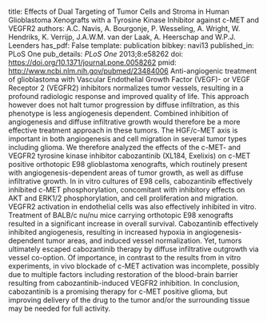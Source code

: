 title: Effects of Dual Targeting of Tumor Cells and Stroma in Human Glioblastoma Xenografts with a Tyrosine Kinase Inhibitor against c-MET and VEGFR2
authors: A.C. Navis, A. Bourgonje, P. Wesseling, A. Wright, W. Hendriks, K. Verrijp, J.A.W.M. van der Laak, A. Heerschap and W.P.J. Leenders
has_pdf: False
template: publication
bibkey: navi13
published_in: PLoS One
pub_details: <i>PLoS One</i> 2013;8:e58262
doi: https://doi.org/10.1371/journal.pone.0058262
pmid: http://www.ncbi.nlm.nih.gov/pubmed/23484006
Anti-angiogenic treatment of glioblastoma with Vascular Endothelial Growth Factor (VEGF)- or VEGF Receptor 2 (VEGFR2) inhibitors normalizes tumor vessels, resulting in a profound radiologic response and improved quality of life. This approach however does not halt tumor progression by diffuse infiltration, as this phenotype is less angiogenesis dependent. Combined inhibition of angiogenesis and diffuse infiltrative growth would therefore be a more effective treatment approach in these tumors. The HGF/c-MET axis is important in both angiogenesis and cell migration in several tumor types including glioma. We therefore analyzed the effects of the c-MET- and VEGFR2 tyrosine kinase inhibitor cabozantinib (XL184, Exelixis) on c-MET positive orthotopic E98 glioblastoma xenografts, which routinely present with angiogenesis-dependent areas of tumor growth, as well as diffuse infiltrative growth. In in vitro cultures of E98 cells, cabozantinib effectively inhibited c-MET phosphorylation, concomitant with inhibitory effects on AKT and ERK1/2 phosphorylation, and cell proliferation and migration. VEGFR2 activation in endothelial cells was also effectively inhibited in vitro. Treatment of BALB/c nu/nu mice carrying orthotopic E98 xenografts resulted in a significant increase in overall survival. Cabozantinib effectively inhibited angiogenesis, resulting in increased hypoxia in angiogenesis-dependent tumor areas, and induced vessel normalization. Yet, tumors ultimately escaped cabozantinib therapy by diffuse infiltrative outgrowth via vessel co-option. Of importance, in contrast to the results from in vitro experiments, in vivo blockade of c-MET activation was incomplete, possibly due to multiple factors including restoration of the blood-brain barrier resulting from cabozantinib-induced VEGFR2 inhibition. In conclusion, cabozantinib is a promising therapy for c-MET positive glioma, but improving delivery of the drug to the tumor and/or the surrounding tissue may be needed for full activity.

